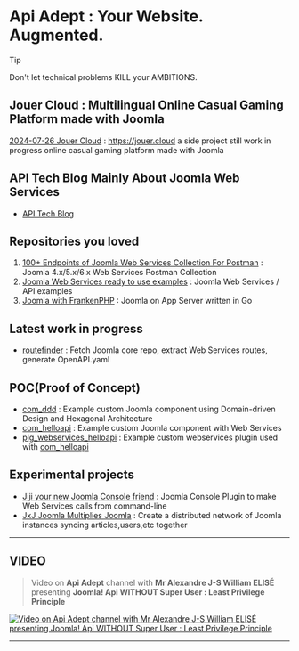 # Api Adept : Your Website. Augmented.

> [!TIP]
> Don't let technical problems KILL your AMBITIONS. 

## Jouer Cloud : Multilingual Online Casual Gaming Platform made with Joomla
[2024-07-26 Jouer Cloud](https://jouer.cloud) : https://jouer.cloud a side project still work in progress online casual gaming platform made with Joomla

## API Tech Blog Mainly About Joomla Web Services
- [API Tech Blog](https://github.com/alexandreelise/apiadept)

## Repositories you loved
1. [100+ Endpoints of Joomla Web Services Collection For Postman](https://github.com/alexandreelise/j4x-api-collection) : Joomla 4.x/5.x/6.x Web Services Postman Collection
2. [Joomla Web Services ready to use examples](https://github.com/alexandreelise/j4x-api-examples) : Joomla Web Services / API examples
3. [Joomla with FrankenPHP](https://github.com/alexandreelise/frankenphp-joomla) : Joomla on App Server written in Go

## Latest work in progress
- [routefinder](https://github.com/alexandreelise/routefinder) : Fetch Joomla core repo, extract Web Services routes, generate OpenAPI.yaml 

## POC(Proof of Concept)
- [com_ddd](https://github.com/alexandreelise/com_ddd) : Example custom Joomla component using Domain-driven Design and Hexagonal Architecture
- [com_helloapi](https://github.com/alexandreelise/com_helloapi) : Example custom Joomla component with Web Services
- [plg_webservices_helloapi](https://github.com/alexandreelise/plg_webservices_helloapi) : Example custom webservices plugin used with [com_helloapi](https://github.com/alexandreelise/com_helloapi)

## Experimental projects
- [Jiji your new Joomla Console friend](https://github.com/alexandreelise/plg_system_jiji) : Joomla Console Plugin to make Web Services calls from command-line
- [JxJ Joomla Multiplies Joomla](https://github.com/alexandreelise/plg_system_jxj) : Create a distributed network of Joomla instances syncing articles,users,etc together 


-----------------------------------------------------


## VIDEO

> Video on **Api Adept** channel with **Mr Alexandre J-S William ELISÉ** presenting **Joomla! Api WITHOUT Super User : Least Privilege Principle**

[![Video on Api Adept channel with Mr Alexandre J-S William ELISÉ presenting Joomla! Api WITHOUT Super User : Least Privilege Principle](https://img.youtube.com/vi/STw0a7sOtEU/maxresdefault.jpg)](https://www.youtube.com/watch?v=STw0a7sOtEU)

-----------------------------------------------------


